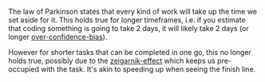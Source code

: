 The law of Parkinson states that every kind of work will take up the time we set aside for it. This holds true for longer timeframes, i.e. if you estimate that coding something is going to take 2 days, it will likely take 2 days (or longer [over-confidence-bias](over-confidence-bias.md)).

However for shorter tasks that can be completed in one go, this no longer holds true, possibly due to the [zeigarnik-effect](zeigarnik-effect.md) which keeps us pre-occupied with the task. It's akin to speeding up when seeing the finish line.